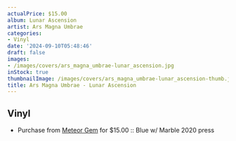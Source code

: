 ```yaml
---
actualPrice: $15.00
album: Lunar Ascension
artist: Ars Magna Umbrae
categories:
- Vinyl
date: '2024-09-10T05:48:46'
draft: false
images:
- /images/covers/ars_magna_umbrae-lunar_ascension.jpg
inStock: true
thumbnailImage: /images/covers/ars_magna_umbrae-lunar_ascension-thumb.jpg
title: Ars Magna Umbrae - Lunar Ascension
---
```


## Vinyl
* Purchase from [Meteor Gem](https://meteor-gem.com/products/used-ars-magna-umbrae-lunar-ascension-lp) for $15.00 :: Blue w/ Marble 2020 press
